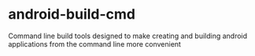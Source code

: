 android-build-cmd
=================

Command line build tools designed to make creating and building android applications from the command line more convenient
